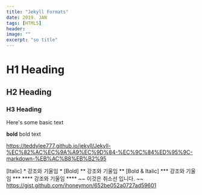 ```yaml
---
title: "Jekyll Formats"
date: 2019. JAN
tags: [HTML5]
header:
image: ""
excerpt: "so title"
---
```


# H1 Heading

## H2 Heading

### H3 Heading

Here's some basic text

**bold** bold text

https://teddylee777.github.io/jekyll/Jekyll-%EC%82%AC%EC%9A%A9%EC%9D%84-%EC%9C%84%ED%95%9C-markdown-%EB%AC%B8%EB%B2%95

[Italic]          * 강조와 기울임 *
[Bold]           ** 강조와 기울임 **
[Bold & Italic] *** 강조와 기울임 ***
               **** 강조와 기울임 ****
               ~~ 이것은 취소선 입니다. ~~
https://gist.github.com/ihoneymon/652be052a0727ad59601
